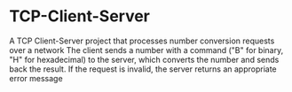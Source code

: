 # TCP-Client-Server
 A TCP Client-Server project that processes number conversion requests over a network The client sends a number with a command ("B" for binary, "H" for hexadecimal) to the server, which converts the number and sends back the result. If the request is invalid, the server returns an appropriate error message

